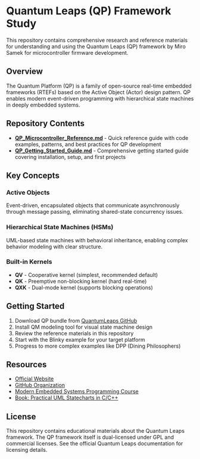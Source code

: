 # Quantum Leaps (QP) Framework Study

This repository contains comprehensive research and reference materials for understanding and using the Quantum Leaps (QP) framework by Miro Samek for microcontroller firmware development.

## Overview

The Quantum Platform (QP) is a family of open-source real-time embedded frameworks (RTEFs) based on the Active Object (Actor) design pattern. QP enables modern event-driven programming with hierarchical state machines in deeply embedded systems.

## Repository Contents

- **[QP_Microcontroller_Reference.md](QP_Microcontroller_Reference.md)** - Quick reference guide with code examples, patterns, and best practices for QP development
- **[QP_Getting_Started_Guide.md](QP_Getting_Started_Guide.md)** - Comprehensive getting started guide covering installation, setup, and first projects

## Key Concepts

### Active Objects
Event-driven, encapsulated objects that communicate asynchronously through message passing, eliminating shared-state concurrency issues.

### Hierarchical State Machines (HSMs)
UML-based state machines with behavioral inheritance, enabling complex behavior modeling with clear structure.

### Built-in Kernels
- **QV** - Cooperative kernel (simplest, recommended default)
- **QK** - Preemptive non-blocking kernel (hard real-time)
- **QXK** - Dual-mode kernel (supports blocking operations)

## Getting Started

1. Download QP bundle from [QuantumLeaps GitHub](https://github.com/QuantumLeaps)
2. Install QM modeling tool for visual state machine design
3. Review the reference materials in this repository
4. Start with the Blinky example for your target platform
5. Progress to more complex examples like DPP (Dining Philosophers)

## Resources

- [Official Website](https://www.state-machine.com)
- [GitHub Organization](https://github.com/QuantumLeaps)
- [Modern Embedded Systems Programming Course](https://www.youtube.com/playlist?list=PLPW8O6W-1chwyTzI3BHwBLbGQoPFxPAPM)
- [Book: Practical UML Statecharts in C/C++](https://www.state-machine.com/psicc2)

## License

This repository contains educational materials about the Quantum Leaps framework. The QP framework itself is dual-licensed under GPL and commercial licenses. See the official Quantum Leaps documentation for licensing details.